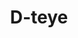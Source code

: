 ---
title: D-teye
description: >-
    UN VIRUS S’EST INTRODUIT DANS LES DISPOSITIFS DE LA BACCANIGHT
    CELUI CI EST VU D’UN TRÈS MAUVAIS OEIL PAR LES ORGANISATEURS DE LA SOIRÉE QUI
    l’ACCUSENT DE DÉSINFORMATION HISTORIQUE.

    CES DERNIERS VOUS PRESCRIVENT D’ÉVITER À TOUT PRIX LES OEUVRES INFECTÉES
    POUR NE PAS ÊTRE TOUCHÉ À VOTRE TOUR PAR LE SYNDROME DE LA DÉSINFORMATION...

    Mais nous savons que tout ce qui est interdit dégage une puissante attraction, alors rendez-vous
    discrètement devant les oeuvres pour vous rendre compte par vous même de la catastrophe...
image: d-teye.png
video: d-teye.mp4
link: https://bacchanight-d-teye.vercel.app/
mention: >-
    Vous devez vous trouver au musée pour vivre pleinement l'expérience. L'expérience a été conçue pour une navigation sur mobile (et non sur ordinateur).
locked: false
---